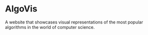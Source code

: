 # AlgoVis
A website that showcases visual representations of the most popular algorithms in the world of computer science.
